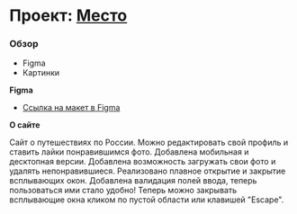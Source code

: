 # Проект: [Место](https://evgeniyandryushchenko.github.io/mesto/)

### Обзор

* Figma
* Картинки

**Figma**

* [Ссылка на макет в Figma](https://www.figma.com/file/2cn9N9jSkmxD84oJik7xL7/JavaScript.-Sprint-4?node-id=0%3A1)

**О сайте**

Сайт о путешествиях по России.
Можно редактировать свой профиль и ставить лайки понравившимся фото.
Добавлена мобильная и десктопная версии.
Добавлена возможность загружать свои фото и удалять непонравившиеся.
Реализовано плавное открытие и закрытие всплывающих окон.
Добавлена валидация полей ввода, теперь пользоваться ими стало удобно!
Теперь можно закрывать всплывающие окна кликом по пустой области или клавишей "Escape".
